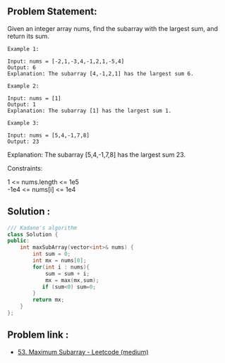 ## Problem Statement:
Given an integer array nums, find the subarray with the largest sum, and return its sum.

 
```
Example 1:

Input: nums = [-2,1,-3,4,-1,2,1,-5,4]
Output: 6
Explanation: The subarray [4,-1,2,1] has the largest sum 6.
```

```
Example 2:

Input: nums = [1]
Output: 1
Explanation: The subarray [1] has the largest sum 1.
```
```
Example 3:

Input: nums = [5,4,-1,7,8]
Output: 23
```

Explanation: The subarray [5,4,-1,7,8] has the largest sum 23.
 

Constraints: </br>

1 <= nums.length <= 1e5 </br>
-1e4 <= nums[i] <= 1e4 


## Solution :
```c++
/// Kadane's algorithm
class Solution {
public:
    int maxSubArray(vector<int>& nums) {
        int sum = 0;
        int mx = nums[0];
        for(int i : nums){
            sum = sum + i;
            mx = max(mx,sum);
           if (sum<0) sum=0;
        }
        return mx;
    }
};
```

## Problem link :
- [53. Maximum Subarray - Leetcode (medium)](https://leetcode.com/problems/maximum-subarray/)